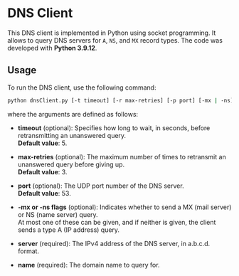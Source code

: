 # DNS Client

This DNS client is implemented in Python using socket programming. It allows to query DNS servers for `A`, `NS`, and `MX` record types. The code was developed with **Python 3.9.12**.

## Usage

To run the DNS client, use the following command:

```bash
python dnsClient.py [-t timeout] [-r max-retries] [-p port] [-mx | -ns] @server name
```
where the arguments are defined as follows:

- **timeout** (optional): Specifies how long to wait, in seconds, before retransmitting an unanswered query.  
  **Default value**: 5.

- **max-retries** (optional): The maximum number of times to retransmit an unanswered query before giving up.  
  **Default value**: 3.

- **port** (optional): The UDP port number of the DNS server.  
  **Default value**: 53.

- **-mx or -ns flags** (optional): Indicates whether to send a MX (mail server) or NS (name server) query.  
  At most one of these can be given, and if neither is given, the client sends a type A (IP address) query.

- **server** (required): The IPv4 address of the DNS server, in a.b.c.d. format.

- **name** (required): The domain name to query for.
